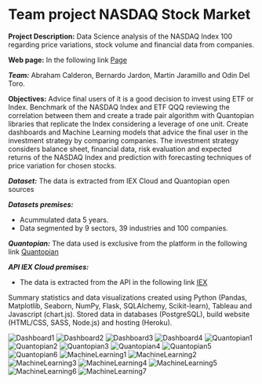 # Team project NASDAQ Stock Market

**Project Description:** Data Science analysis of the NASDAQ Index 100 regarding price variations, stock volume and financial data from companies.

**Web page:** In the following link [Page](https://coding-stockmarket-2020.herokuapp.com/)

***Team:*** Abraham Calderon, Bernardo Jardon, Martin Jaramillo and Odin Del Toro.

**Objectives:** Advice final users of it is a good decision to invest using ETF or Index. Benchmark of the NASDAQ Index and ETF QQQ reviewing the correlation between them and create a trade pair algorithm with Quantopian libraries that replicate the Index considering a leverage of one unit. Create dashboards and Machine Learning models that advice the final user in the investment strategy by comparing companies. The investment strategy considers balance sheet, financial data, risk evaluation and expected returns of the NASDAQ Index and prediction with forecasting techniques of price variation for chosen stocks.

***Dataset:*** The data is extracted from IEX Cloud and Quantopian open sources

***Datasets premises:***  
* Acummulated data 5 years.
* Data segmented by 9 sectors, 39 industries and 100 companies.

***Quantopian:*** The data used is exclusive from the platform in the following link
[Quantopian](https://www.quantopian.com/)

***API IEX Cloud premises:***  
* The data is extracted from the API in the following link
[IEX](https://iexcloud.io/?gclid=Cj0KCQjw7sz6BRDYARIsAPHzrNLtRqK0vB8I_eTsoPRUBp8tH5ZjMdPxsWyTjNqgkZw813rQ0ZpjnGUaAjLPEALw_wcB)

Summary statistics and data visualizations created using Python (Pandas, Matplotlib, Seaborn, NumPy, Flask, SQLAlchemy, Scikit-learn), Tableau and Javascript (chart.js).
Stored data in databases (PostgreSQL), build website (HTML/CSS, SASS, Node.js) and hosting (Heroku).

![Dashboard1](static/img/Dashboard1.JPG)
![Dashboard2](static/img/Dashboard2.JPG)
![Dashboard3](static/img/Dashboard3.JPG)
![Dashboard4](static/img/Dashboard4.JPG)
![Quantopian1](static/img/Quantopian/NASDAQvsQQQ.JPG)
![Quantopian2](static/img/Quantopian/NASDAQvsQQQSpread.JPG)
![Quantopian3](static/img/Quantopian/NASDAQvsQQQNormalizedSpread.JPG)
![Quantopian4](static/img/Quantopian/NASDAQvsQQQRolling.JPG)
![Quantopian5](static/img/Quantopian/PTAOverview.JPG)
![Quantopian6](static/img/Quantopian/PipelineTradingAlgorithmNASDAQvsQQQ.JPG)
![MachineLearning1](static/img/MovingAverage.png)
![MachineLearning2](static/img/InvestmentReturnCompany.png)
![MachineLearning3](static/img/InvestmentReturnCompanies.png)
![MachineLearning4](static/img/CorrelationKDECompanies.png)
![MachineLearning5](static/img/CorrelationCompanies.png)
![MachineLearning6](static/img/DecisionMatrix.png)
![MachineLearning7](static/img/PriceForecasting.png)
